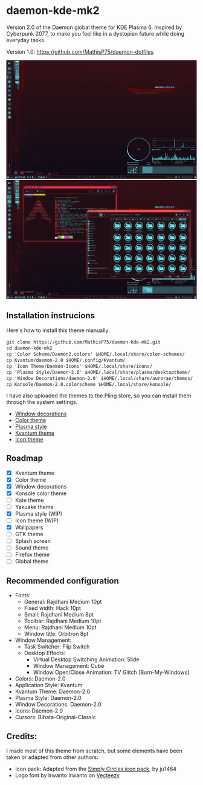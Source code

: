 # daemon-kde-mk2
Version 2.0 of the Daemon global theme for KDE Plasma 6.
Inspired by Cyberpunk 2077, to make you feel like in a dystopian future while doing everyday tasks.

Version 1.0: https://github.com/MathisP75/daemon-dotfiles

![](Screenshots/desktop-1.png)
![](Screenshots/desktop-2.png)

## Installation instrucions
Here's how to install this theme manually:
```
git clone https://github.com/MathisP75/daemon-kde-mk2.git
cd daemon-kde-mk2
cp 'Color Scheme/Daemon2.colors' $HOME/.local/share/color-schemes/
cp Kvantum/daemon-2.0 $HOME/.config/Kvantum/
cp 'Icon Theme/Daemon-Icons' $HOME/.local/share/icons/
cp 'Plasma Style/Daemon-2.0' $HOME/.local/share/plasma/desktoptheme/
cp 'Window Decorations/daemon-2.0' $HOME/.local/share/aurorae/themes/
cp Konsole/Daemon-2.0.colorscheme $HOME/.local/share/konsole/
```

I have also uploaded the themes to the Pling store, so you can install them through the system settings.
* [Window decorations](https://www.pling.com/p/2213955/)
* [Color theme](https://www.pling.com/p/2213953/)
* [Plasma style](https://www.pling.com/p/2213923/)
* [Kvantum theme](https://www.pling.com/p/2211151/)
* [Icon theme](https://www.pling.com/p/2213960/)

## Roadmap
- [X] Kvantum theme
- [X] Color theme
- [X] Window decorations
- [X] Konsole color theme
- [ ] Kate theme
- [ ] Yakuake theme
- [X] Plasma style (WIP)
- [ ] Icon theme (WIP)
- [X] Wallpapers
- [ ] GTK theme
- [ ] Splash screen
- [ ] Sound theme
- [ ] Firefox theme
- [ ] Global theme

## Recommended configuration
* Fonts: 
	- General: Rajdhani Medium 10pt
	- Fixed width: Hack 10pt
	- Small: Rajdhani Medium 8pt
	- Toolbar: Rajdhani Medium 10pt
	- Menu: Rajdhani Medium 10pt
	- Window title: Orbitron 8pt
* Window Management:
	- Task Switcher: Flip Switch
	- Desktop Effects: 
		+ Virtual Desktop Switching Animation: Slide
		+ Window Management: Cube
		+ Window Open/Close Animation: TV Glitch [Burn-My-Windows]
* Colors: Daemon-2.0
* Application Style: Kvantum
* Kvantum Theme: Daemon-2.0
* Plasma Style: Daemon-2.0
* Window Decorations: Daemon-2.0
* Icons: Daemon-2.0
* Cursors: Bibata-Original-Classic

## Credits:
I made most of this theme from scratch, but some elements have been taken or adapted from other authors:
* Icon pack: Adapted from the [Simply Circles icon pack](https://github.com/ju1464/Simply_Circles_Icons), by ju1464
* Logo font by Irwanto Irwanto on [Vecteezy](https://www.vecteezy.com/vector-art/4578926-futuristic-cyberpunk-typography-design-sci-fi-glitch-cyberpunk-design)